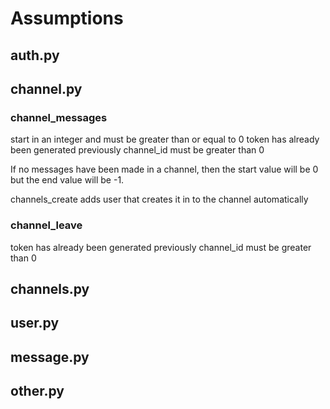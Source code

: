 # Assumptions
## auth.py



## channel.py



### channel_messages
start in an integer and must be greater than or equal to 0
token has already been generated previously
channel_id must be greater than 0

If no messages have been made in a channel, then the start value will be 0 but the end value will be -1.

channels_create adds user that creates it in to the channel automatically


### channel_leave
token has already been generated previously
channel_id must be greater than 0

## channels.py



## user.py



## message.py



## other.py


